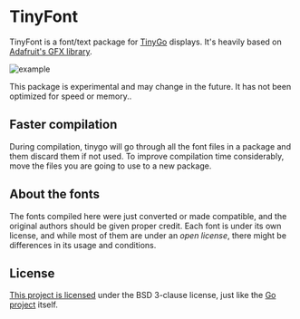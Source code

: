 TinyFont
=========
TinyFont is a font/text package for [TinyGo](https://tinygo.org/) displays. It's heavily based on [Adafruit's GFX library](https://github.com/adafruit/Adafruit-GFX-Library).

![example](https://raw.githubusercontent.com/conejoninja/tinyfont/master/example.png)


This package is experimental and may change in the future. It has not been optimized for speed or memory..

## Faster compilation
During compilation, tinygo will go through all the font files in a package and them discard them if not used. To improve compilation time considerably, move the files you are going to use to a new package. 

## About the fonts
The fonts compiled here were just converted or made compatible, and the original authors should be given proper credit. Each font is under its own license, and while most of them are under an _open license_, there might be differences in its usage and conditions.

## License

[This project is licensed](./LICENSE) under the BSD 3-clause license, just like the [Go project](https://golang.org/LICENSE) itself.
